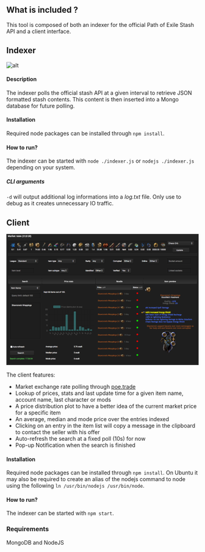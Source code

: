 ## What is included ?

This tool is composed of both an indexer for the official Path of Exile Stash API and a client interface.

## Indexer
![alt](./indexer.png)

#### Description
The indexer polls the official stash API at a given interval to retrieve JSON formatted stash contents. This content is then inserted into a Mongo database for future polling.

#### Installation
Required node packages can be installed through `npm install`.

#### How to run?
The indexer can be started with `node ./indexer.js` or `nodejs ./indexer.js` depending on your system.

##### CLI arguments
`-d` will output additional log informations into a _log.txt_ file. Only use to debug as it creates unnecessary IO traffic.

## Client
![alt](./client.png)

The client features:
- Market exchange rate polling through [poe.trade](http://poe.trade)
- Lookup of prices, stats and last update time for a given item name, account name, last character or mods
- A price distribution plot to have a better idea of the current market price for a specific item
- An average, median and mode price over the entries indexed
- Clicking on an entry in the item list will copy a message in the clipboard to contact the seller with his offer
- Auto-refresh the search at a fixed poll (10s) for now
- Pop-up Notification when the search is finished

#### Installation
Required node packages can be installed through `npm install`. On Ubuntu it may also be required to create an alias of the nodejs command to node using the following `ln /usr/bin/nodejs /usr/bin/node`.

#### How to run?
The indexer can be started with `npm start`.

### Requirements
MongoDB and NodeJS